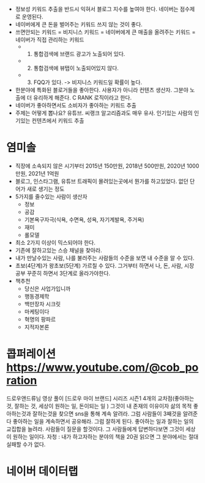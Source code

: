 - 정보성 키워드 추출을 반드시 익혀서 블로그 지수를 높여야 한다. 네이버는 점수제로 운영된다.
- 네이버에게 큰 돈을 벌어주는 키워드 쓰지 않는 것이 좋다.
- 쓰면안되는 키워드 = 비지니스 키워드 = 네이버에게 큰 매출을 올려주는 키워드 = 네이버가 직접 관리하는 키워드
	- 1. 통합검색에 브랜드 광고가 노출되어 있다.
	- 2. 통합검색에 뷰탭이 노출되어있지 않다.
	- 3. FQQ가 있다. -> 비지니스 키워드일 확률이 높다.
- 한분야에 특화된 블로거들을 좋아한다. 사용자가 아니라 컨텐츠 생산자. 그분야 노출에 더 유리하게 해준다. C RANK 로직이라고 한다.
- 네이버가 좋아하면서도 소비자가 좋아하는 키워드 추출
- 주제는 어떻게 뽑나요? 유튜브.  씨랭크 알고리즘과도 매우 유사. 인기있는 사람의 인기있는 컨텐츠에서 키워드 추출

# 염미솔
- 직장에 소속되지 않은 시기부터 2015년 150만원,   2018년 500만원,   2020년 1000만원,    2021년 1억원
- 블로그, 인스타그램, 유튜브  트래픽이 몰려있는곳에서 뭔가를 하고있었다. 없던 단어가 새로 생기는 정도
- 5가지를 줄수있는 사람이 생산자
	- 정보
	- 공감
	- 기본욕구자극(식욕, 수면욕, 성욕, 자기계발욕, 주거욕)
	- 재미
	- 롤모델
- 최소 2가지 이상이 믹스되어야 한다.
- 기존에 잘하고있는 스승 채널을 찾아라.
- 내가 만날수있는 사람, 나를 불러주는 사람들의 수준을 보면 내 수준을 알 수 있다.
- 초보(4단계)가 왕초보(5단계) 가르칠 수 있다. 그거부터 하면서 나, 돈, 사람, 시장 공부 꾸준히 하면서 3단계로 올라가야한다.
- 책추천
	- 당신은 사업가입니까
	- 행동경제학
	- 백만장자 시크릿
	- 마케팅이다
	- 혁명의 팡파르
	- 지적자본론
# 콥퍼레이션 https://www.youtube.com/@cob_poration
드로우앤드류님 영상 풀이 [드로우 마이 브랜드] 시리즈 시즌1
4개의 교차점(좋아하는 것, 잘하는 것, 세상이 원하는 일, 돈이되는 일 )  그것이 내 존재의 이유이자 삶의 목적
좋아하는것과 잘하는것을 찾으면 sns을 통해 계속 알려라. 그럼 사람들이 3째것을 알려준다
좋아하는 일을 계속하면서 공유해라.  그럼 잘하게 된다. 좋아하는 일과 잘하는 일의 교집합을 늘려라.
사람들이 질문을 할것이다. 그 사람들에게 답변하다보면 그것이 세상이 원하는 일이다.
자청 : 내가 하고자하는 분야의 책을 20권 읽으면 그 분야에서는 절대 실패할 수가 없다.

# 네이버 데이터랩
